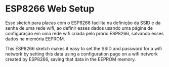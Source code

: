 # ESP8266 Web Setup

Esse sketch para placas com o ESP8266 facilita na definição da SSID e da senha de uma rede wifi, ao definir esses dados usando uma página de configuração em uma rede wifi criada pelo prório ESP8266, salvando esses dados na memória EEPROM.

This ESP8266 sketch makes it easy to set the SSID and password for a wifi network by setting this data using a configuration page on a wifi network created by ESP8266, saving that data in the EEPROM memory.
